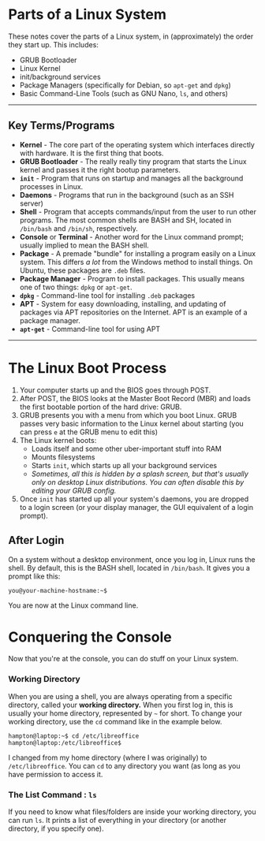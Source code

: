 # Parts of a Linux System

These notes cover the parts of a Linux system, in (approximately) the order they start up. This includes:

- GRUB Bootloader
- Linux Kernel
- init/background services
- Package Managers (specifically for Debian, so ``apt-get`` and ``dpkg``)
- Basic Command-Line Tools (such as GNU Nano, ``ls``, and others)

---


## Key Terms/Programs
- **Kernel** - The core part of the operating system which interfaces directly with hardware. It is the first thing that boots.
- **GRUB Bootloader** - The really really tiny program that starts the Linux kernel and passes it the right bootup parameters.
- **``init``** - Program that runs on startup and manages all the  background processes in Linux.
- **Daemons** - Programs that run in the background (such as an SSH server)
- **Shell** - Program that accepts commands/input from the user to run other programs. The most common shells are BASH and SH, located in ``/bin/bash`` and ``/bin/sh``, respectively.
- **Console** or **Terminal** - Another word for the Linux command prompt; usually implied to mean the BASH shell.
- **Package** - A premade "bundle" for installing a program easily on a Linux system. This differs _a lot_ from the Windows method to install things. On Ubuntu, these packages are ``.deb`` files.
- **Package Manager** - Program to install packages. This usually means one of two things: ``dpkg`` or ``apt-get``.
- **``dpkg``** - Command-line tool for installing ``.deb`` packages
- **APT** - System for easy downloading, installing, and updating of packages via APT repositories on the Internet. APT is an example of a package manager.
- **``apt-get``** - Command-line tool for using APT

---

# The Linux Boot Process
1. Your computer starts up and the BIOS goes through POST.
2. After POST, the BIOS looks at the Master Boot Record (MBR) and loads the first bootable portion of the hard drive: GRUB.
3. GRUB presents you with a menu from which you boot Linux. GRUB passes very basic information to the Linux kernel about starting (you can press ``e`` at the GRUB menu to edit this)
4. The Linux kernel boots:
	- Loads itself and some other uber-important stuff into RAM
	- Mounts filesystems
	- Starts ``init``, which starts up all your background services
	- _Sometimes, all this is hidden by a splash screen, but that's usually only on desktop Linux distributions. You can often disable this by editing your GRUB config._
5. Once ``init`` has started up all your system's daemons, you are dropped to a login screen (or your display manager, the GUI equivalent of a login prompt).

## After Login
On a system without a desktop environment, once you log in, Linux runs the shell. By default, this is the BASH shell, located in ``/bin/bash``. It gives you a prompt like this:

```
you@your-machine-hostname:~$
```
You are now at the Linux command line.

# Conquering the Console

Now that you're at the console, you can do stuff on your Linux system.

### Working Directory

When you are using a shell, you are always operating from a specific directory, called your **working directory.** When you first log in, this is usually your home directory, represented by ``~`` for short. To change your working directory, use the ``cd`` command like in the example below.

```
hampton@laptop:~$ cd /etc/libreoffice
hampton@laptop:/etc/libreoffice$ 
```

I changed from my home directory (where I was originally) to ``/etc/libreoffice``. You can ``cd`` to any directory you want (as long as you have permission to access it.

### The List Command : ``ls``

If you need to know what files/folders are inside your working directory, you can run ``ls``. It prints a list of everything in your directory (or another directory, if you specify one).

```
